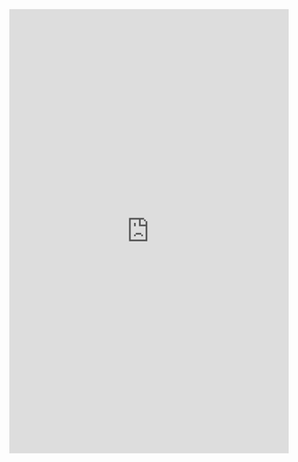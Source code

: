 <iframe src="http://localhost:5173/github_actions_basics" width="100%" height="800px" style="border:none;"></iframe>